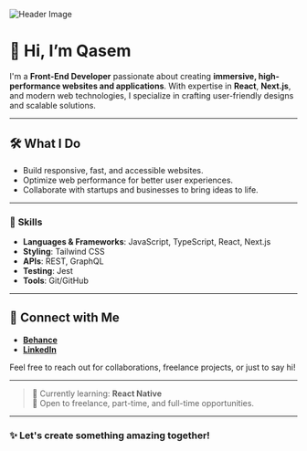 ![Header Image](https://imgur.com/a/Fh16tZm)

# 👋 Hi, I’m Qasem  
I'm a **Front-End Developer** passionate about creating **immersive, high-performance websites and applications**. With expertise in **React**, **Next.js**, and modern web technologies, I specialize in crafting user-friendly designs and scalable solutions.

---

## 🛠️ **What I Do**
- Build responsive, fast, and accessible websites.  
- Optimize web performance for better user experiences.  
- Collaborate with startups and businesses to bring ideas to life.  

---

### 🌟 **Skills**
- **Languages & Frameworks**: JavaScript, TypeScript, React, Next.js  
- **Styling**: Tailwind CSS  
- **APIs**: REST, GraphQL  
- **Testing**: Jest  
- **Tools**: Git/GitHub  

---

## 🔗 **Connect with Me**  
- [**Behance**](https://behance.net/qasemnik)  
- [**LinkedIn**](https://linkedin.com/in/qasemnik)  

Feel free to reach out for collaborations, freelance projects, or just to say hi!  

---

> 🌱 Currently learning: **React Native**  
> 💼 Open to freelance, part-time, and full-time opportunities.

---

### ✨ Let's create something amazing together!
